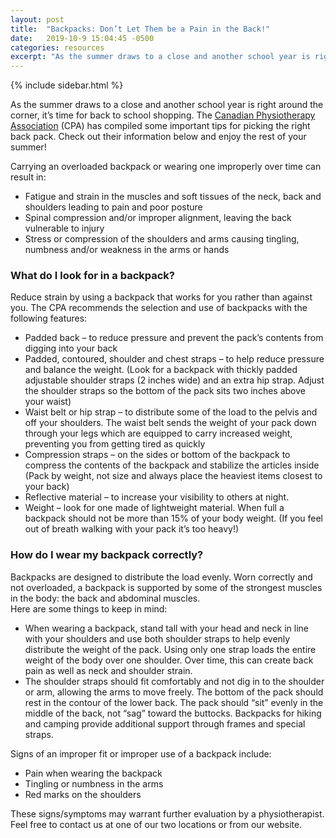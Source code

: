 ```yaml
---
layout: post
title:  "Backpacks: Don’t Let Them be a Pain in the Back!"
date:   2019-10-9 15:04:45 -0500
categories: resources
excerpt: "As the summer draws to a close and another school year is right around the corner, it’s time for back"
---
```


{% include sidebar.html %}
<section>
  <p>As the summer draws to a close and another school year is right around the corner, it’s time for back to school shopping. The&nbsp;<a href="http://www.physiotherapy.ca/Home?lang=en-ca" target="_blank" rel="noreferrer noopener">Canadian Physiotherapy Association</a>&nbsp;(CPA) has compiled some important tips for picking the right back pack. Check out their information below and enjoy the rest of your summer!</p>

  <p>Carrying an overloaded backpack or wearing one improperly over time can result in:</p>

  <ul><li>Fatigue and strain in the muscles and soft tissues of the neck, back and shoulders leading to pain and poor posture</li><li>Spinal compression and/or improper alignment, leaving the back vulnerable to injury</li><li>Stress or compression of the shoulders and arms causing tingling, numbness and/or weakness in the arms or hands</li></ul>

  <h3>What do I look for in a backpack?</h3>

  <p>Reduce strain by using a backpack that works for you rather than against you. The CPA recommends the selection and use of backpacks with the following features:</p>

  <ul><li>Padded back – to reduce pressure and prevent the pack’s contents from digging into your back</li><li>Padded, contoured, shoulder and chest straps – to help reduce pressure and balance the weight. (Look for a backpack with thickly padded adjustable shoulder straps (2 inches wide) and an extra hip strap. Adjust the shoulder straps so the bottom of the pack sits two inches above your waist)</li><li>Waist belt or hip strap – to distribute some of the load to the pelvis and off your shoulders. The waist belt sends the weight of your pack down through your legs which are equipped to carry increased weight, preventing you from getting tired as quickly</li><li>Compression straps – on the sides or bottom of the backpack to compress the contents of the backpack and stabilize the articles inside (Pack by weight, not size and always place the heaviest items closest to your back)</li><li>Reflective material – to increase your visibility to others at night.</li><li>Weight – look for one made of lightweight material. When full a backpack should not be more than 15% of your body weight. (If you feel out of breath walking with your pack it’s too heavy!)</li></ul>

  <h3>How do I wear my backpack correctly?</h3>

  <p>Backpacks are designed to distribute the load evenly. Worn correctly and not overloaded, a backpack is supported by some of the strongest muscles in the body: the back and abdominal muscles.<br>Here are some things to keep in mind:</p>

  <ul><li>When wearing a backpack, stand tall with your head and neck in line with your shoulders and use both shoulder straps to help evenly distribute the weight of the pack. Using only one strap loads the entire weight of the body over one shoulder. Over time, this can create back pain as well as neck and shoulder strain.</li><li>The shoulder straps should fit comfortably and not dig in to the shoulder or arm, allowing the arms to move freely. The bottom of the pack should rest in the contour of the lower back. The pack should “sit” evenly in the middle of the back, not “sag” toward the buttocks. Backpacks for hiking and camping provide additional support through frames and special straps.</li></ul>

  <p>Signs of an improper fit or improper use of a backpack include:</p>

  <ul><li>Pain when wearing the backpack</li><li>Tingling or numbness in the arms</li><li>Red marks on the shoulders</li></ul>

  <p>These signs/symptoms may warrant further evaluation by a physiotherapist. Feel free to contact us at one of our two locations or from our website.</p>
</section>
